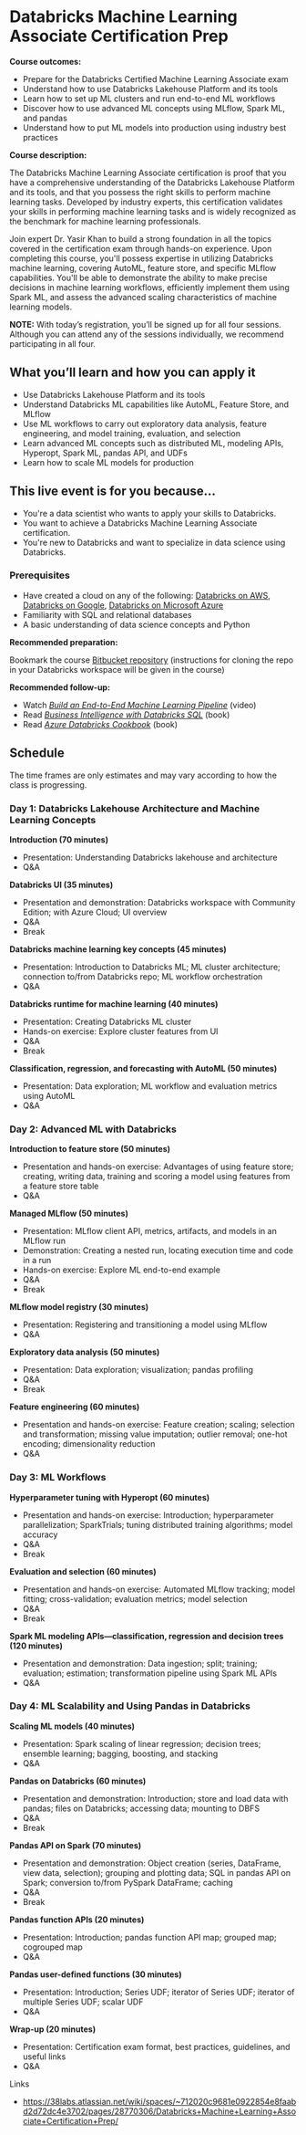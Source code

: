 # Databricks Machine Learning Associate Certification Prep

**Course outcomes:**

- Prepare for the Databricks Certified Machine Learning Associate exam
- Understand how to use Databricks Lakehouse Platform and its tools
- Learn how to set up ML clusters and run end-to-end ML workflows
- Discover how to use advanced ML concepts using MLflow, Spark ML, and pandas
- Understand how to put ML models into production using industry best practices

**Course description:**

The Databricks Machine Learning Associate certification is proof that you have a comprehensive understanding of the Databricks Lakehouse Platform and its tools, and that you possess the right skills to perform machine learning tasks. Developed by industry experts, this certification validates your skills in performing machine learning tasks and is widely recognized as the benchmark for machine learning professionals.

Join expert Dr. Yasir Khan to build a strong foundation in all the topics covered in the certification exam through hands-on experience. Upon completing this course, you'll possess expertise in utilizing Databricks machine learning, covering AutoML, feature store, and specific MLflow capabilities. You'll be able to demonstrate the ability to make precise decisions in machine learning workflows, efficiently implement them using Spark ML, and assess the advanced scaling characteristics of machine learning models.

**NOTE:** With today’s registration, you’ll be signed up for all four sessions. Although you can attend any of the sessions individually, we recommend participating in all four.

## What you’ll learn and how you can apply it

- Use Databricks Lakehouse Platform and its tools
- Understand Databricks ML capabilities like AutoML, Feature Store, and MLflow
- Use ML workflows to carry out exploratory data analysis, feature engineering, and model training, evaluation, and selection
- Learn advanced ML concepts such as distributed ML, modeling APIs, Hyperopt, Spark ML, pandas API, and UDFs
- Learn how to scale ML models for production

## This live event is for you because...

- You're a data scientist who wants to apply your skills to Databricks.
- You want to achieve a Databricks Machine Learning Associate certification.
- You're new to Databricks and want to specialize in data science using Databricks.

### Prerequisites

- Have created a cloud on any of the following: [Databricks on AWS](https://www.databricks.com/product/aws), [Databricks on Google](https://cloud.google.com/databricks), [Databricks on Microsoft Azure](https://azure.microsoft.com/)
- Familiarity with SQL and relational databases
- A basic understanding of data science concepts and Python

**Recommended preparation:**

Bookmark the course [Bitbucket repository](https://bitbucket.org/38labs/databricks-certified-machine-learning-associate) (instructions for cloning the repo in your Databricks workspace will be given in the course)

**Recommended follow-up:**

- Watch [_Build an End-to-End Machine Learning Pipeline_](https://www.databricks.com/resources/ebook/build-machine-learning-with-apache-spark) (video)
- Read [_Business Intelligence with Databricks SQL_](https://learning.oreilly.com/library/view/business-intelligence-with/9781803235332/) (book)
- Read [_Azure Databricks Cookbook_](https://learning.oreilly.com/library/view/azure-databricks-cookbook/9781789809718/) (book)

## Schedule

The time frames are only estimates and may vary according to how the class is progressing.

### Day 1: Databricks Lakehouse Architecture and Machine Learning Concepts

**Introduction (70 minutes)**

- Presentation: Understanding Databricks lakehouse and architecture
- Q&A

**Databricks UI (35 minutes)**

- Presentation and demonstration: Databricks workspace with Community Edition; with Azure Cloud; UI overview
- Q&A
- Break

**Databricks machine learning key concepts (45 minutes)**

- Presentation: Introduction to Databricks ML; ML cluster architecture; connection to/from Databricks repo; ML workflow orchestration
- Q&A

**Databricks runtime for machine learning (40 minutes)**

- Presentation: Creating Databricks ML cluster
- Hands-on exercise: Explore cluster features from UI
- Q&A
- Break

**Classification, regression, and forecasting with AutoML (50 minutes)**

- Presentation: Data exploration; ML workflow and evaluation metrics using AutoML
- Q&A

### Day 2: Advanced ML with Databricks

**Introduction to feature store (50 minutes)**

- Presentation and hands-on exercise: Advantages of using feature store; creating, writing data, training and scoring a model using features from a feature store table
- Q&A

**Managed MLflow (50 minutes)**

- Presentation: MLflow client API, metrics, artifacts, and models in an MLflow run
- Demonstration: Creating a nested run, locating execution time and code in a run
- Hands-on exercise: Explore ML end-to-end example
- Q&A
- Break

**MLflow model registry (30 minutes)**

- Presentation: Registering and transitioning a model using MLflow
- Q&A

**Exploratory data analysis (50 minutes)**

- Presentation: Data exploration; visualization; pandas profiling
- Q&A
- Break

**Feature engineering (60 minutes)**

- Presentation and hands-on exercise: Feature creation; scaling; selection and transformation; missing value imputation; outlier removal; one-hot encoding; dimensionality reduction
- Q&A

### Day 3: ML Workflows

**Hyperparameter tuning with Hyperopt (60 minutes)**

- Presentation and hands-on exercise: Introduction; hyperparameter parallelization; SparkTrials; tuning distributed training algorithms; model accuracy
- Q&A
- Break

**Evaluation and selection (60 minutes)**

- Presentation and hands-on exercise: Automated MLflow tracking; model fitting; cross-validation; evaluation metrics; model selection
- Q&A
- Break

**Spark ML modeling APIs—classification, regression and decision trees (120 minutes)**

- Presentation and demonstration: Data ingestion; split; training; evaluation; estimation; transformation pipeline using Spark ML APIs
- Q&A

### Day 4: ML Scalability and Using Pandas in Databricks

**Scaling ML models (40 minutes)**

- Presentation: Spark scaling of linear regression; decision trees; ensemble learning; bagging, boosting, and stacking
- Q&A

**Pandas on Databricks (60 minutes)**

- Presentation and demonstration: Introduction; store and load data with pandas; files on Databricks; accessing data; mounting to DBFS
- Q&A
- Break

**Pandas API on Spark (70 minutes)**

- Presentation and demonstration: Object creation (series, DataFrame, view data, selection); grouping and plotting data; SQL in pandas API on Spark; conversion to/from PySpark DataFrame; caching
- Q&A
- Break

**Pandas function APIs (20 minutes)**

- Presentation: Introduction; pandas function API map; grouped map; cogrouped map
- Q&A

**Pandas user-defined functions (30 minutes)**

- Presentation: Introduction; Series UDF; iterator of Series UDF; iterator of multiple Series UDF; scalar UDF
- Q&A

**Wrap-up (20 minutes)**

- Presentation: Certification exam format, best practices, guidelines, and useful links
- Q&A

Links

- https://38labs.atlassian.net/wiki/spaces/~712020c9681e0922854e8faabd2d72dc4e3702/pages/28770306/Databricks+Machine+Learning+Associate+Certification+Prep/